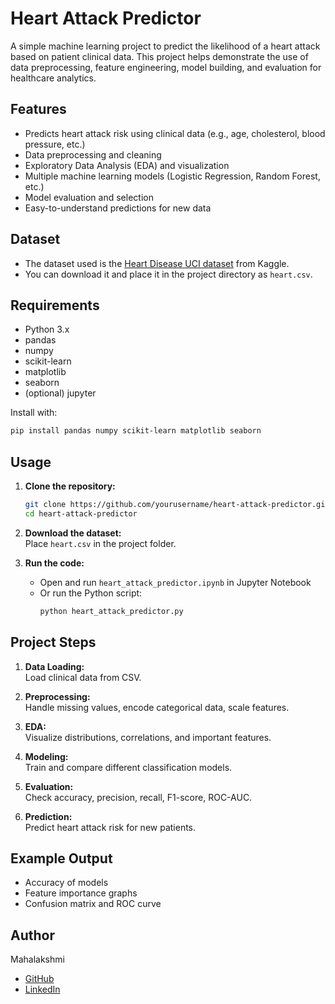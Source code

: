 # Heart Attack Predictor

A simple machine learning project to predict the likelihood of a heart attack based on patient clinical data. This project helps demonstrate the use of data preprocessing, feature engineering, model building, and evaluation for healthcare analytics.



 ## Features

- Predicts heart attack risk using clinical data (e.g., age, cholesterol, blood pressure, etc.)
- Data preprocessing and cleaning
- Exploratory Data Analysis (EDA) and visualization
- Multiple machine learning models (Logistic Regression, Random Forest, etc.)
- Model evaluation and selection
- Easy-to-understand predictions for new data



## Dataset

- The dataset used is the [Heart Disease UCI dataset](https://www.kaggle.com/ronitf/heart-disease-uci) from Kaggle.
- You can download it and place it in the project directory as `heart.csv`.



##  Requirements

- Python 3.x
- pandas
- numpy
- scikit-learn
- matplotlib
- seaborn
- (optional) jupyter

Install with:
```bash
pip install pandas numpy scikit-learn matplotlib seaborn
```


##  Usage

1. **Clone the repository:**
    ```bash
    git clone https://github.com/yourusername/heart-attack-predictor.git
    cd heart-attack-predictor
    ```
2. **Download the dataset:**  
   Place `heart.csv` in the project folder.

3. **Run the code:**
    - Open and run `heart_attack_predictor.ipynb` in Jupyter Notebook
    - Or run the Python script:
      ```bash
      python heart_attack_predictor.py
      ```



##  Project Steps

1. **Data Loading:**  
   Load clinical data from CSV.

2. **Preprocessing:**  
   Handle missing values, encode categorical data, scale features.

3. **EDA:**  
   Visualize distributions, correlations, and important features.

4. **Modeling:**  
   Train and compare different classification models.

5. **Evaluation:**  
   Check accuracy, precision, recall, F1-score, ROC-AUC.

6. **Prediction:**  
   Predict heart attack risk for new patients.

##  Example Output

- Accuracy of models
- Feature importance graphs
- Confusion matrix and ROC curve



##  Author

Mahalakshmi  
- [GitHub](https://github.com/Mahalakshmii22)
- [LinkedIn](https://www.linkedin.com/in/maha-lakshmi-b)



